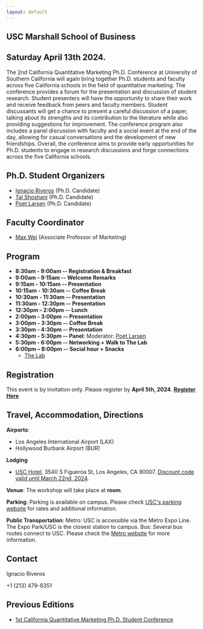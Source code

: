 ```yaml
---
layout: default
---
```


<style>
table {
  border-collapse: collapse;
  Table-Layout:fixed
}

table, th, td {
  border: 1px solid black;
  text-align: center; /* Aligns the text to the center */
  padding: 8px; /* Add some padding */
}

@media (max-width: 800px) {
  /* CSS that should be displayed if width is equal to or less than 800px goes here */
}

</style>

## USC Marshall School of Business
## Saturday April 13th 2024.

The 2nd California Quantitative Marketing Ph.D. Conference at University of Southern California will again bring together Ph.D. students and faculty across five California schools in the field of quantitative marketing. The conference provides a forum for the presentation and discussion of student research. Student presenters will have the opportunity to share their work and receive feedback from peers and faculty members. Student discussants will get a chance to present a careful discussion of a paper, talking about its strengths and its contribution to the literature while also providing suggestions for improvement. The conference program also includes a panel discussion with faculty and a social event at the end of the day, allowing for casual conversations and the development of new friendships. Overall, the conference aims to provide early opportunities for Ph.D. students to engage in research discussions and forge connections across the five California schools.


## Ph.D. Student Organizers
- [Ignacio Riveros](https://www.marshall.usc.edu/personnel/ignacio-riveros) (Ph.D. Candidate)
- [Tal Shoshani](https://www.marshall.usc.edu/personnel/tal-shoshani)  (Ph.D. Candidate)
- [Poet Larsen](https://www.marshall.usc.edu/personnel/poet-larsen)  (Ph.D. Candidate)

## Faculty Coordinator
- [Max Wei](https://www.marshall.usc.edu/personnel/yanhao-max-wei) (Associate Professor of Marketing)


## Program
- **8:30am - 9:00am -- Registration & Breakfast** 
- **9:00am - 9:15am -- Welcome Remarks** 
- **9:15am - 10:15am -- Presentation** 
- **10:15am - 10:30am -- Coffee Break** 
- **10:30am - 11:30am -- Presentation**
- **11:30am - 12:30pm -- Presentation**
- **12:30pm – 2:00pm  -- Lunch**
- **2:00pm - 3:00pm -- Presentation**
- **3:00pm - 3:30pm -- Coffee Break**
- **3:30pm - 4:30pm -- Presentation** 
- **4:30pm - 5:30pm -- Panel**: Moderator: [Poet Larsen](https://www.marshall.usc.edu/personnel/poet-larsen)
- **5:30pm - 6:00pm -- Networking + Walk to The Lab**
- **6:00pm – 8:00pm -- Social hour + Snacks**
  - [The Lab](https://maps.app.goo.gl/KVzDAbFmSbCSTm2dA)

## Registration
This event is by invitation only. Please register by **April 5th, 2024**.
**[Register Here](https://docs.google.com/forms/d/e/1FAIpQLSe9vqEPPscsIziADM-i5fSl1cHyTUs05NZHYhXhrbsP-mQbMA/viewform?usp=sharing)**



## Travel, Accommodation, Directions

**Airports**:
- Los Angeles International Airport (LAX)
- Hollywood Burbank Airport (BUR)

**Lodging**
- [USC Hotel](https://uschotel.usc.edu), 3540 S Figueroa St, Los Angeles, CA 90007. [Discount code valid until March 22nd, 2024](https://be.synxis.com/?adult=1&arrive=2024-04-12&chain=24206&child=0&currency=USD&depart=2024-04-13&group=2404MARKET&hotel=5374&level=hotel&locale=en-US&rooms=1).

**Venue**:
The workshop will take place at **room**.

**Parking**:
Parking is available on campus. Please check [USC's parking website](https://transnet.usc.edu/index.php/daily-and-hourly-parking/) for rates and additional information.

**Public Transportation**:
Metro: USC is accessible via the Metro Expo Line. The Expo Park/USC is the closest station to campus.
Bus: Several bus routes connect to USC. Please check the [Metro website](https://www.metro.net/riding/maps/) for more information.

## Contact

Ignacio Riveros

+1 (213) 479-6351

## Previous Editions
- [1st California Quantitative Marketing Ph.D. Student Conference](https://www.gsb.stanford.edu/faculty-research/faculty/conferences/california-quantitative-marketing-phd-conference)

